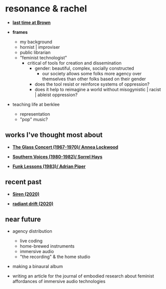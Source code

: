# resonance & rachel

- **[last time at Brown](https://archive.org/details/devorahzgw)**

- **frames**
	- my background
    - hornist | improviser
    - public librarian
  - "feminist technologist"
    - critical of tools for creation and dissemination
      - gender: beautiful, complex, socially constructed
        - our society allows some folks more agency over themselves than other folks based on their gender
      - does the tool resist or reinforce systems of oppression?
      - does it help to reimagine a world without misogynistic | racist | ableist oppression?
- teaching life at berklee
  - representation
  - "pop" music?

## works I've thought most about

- **[The Glass Concert (1967-1970)/ Annea Lockwood](http://www.annealockwood.com/compositions/)**

- **[Southern Voices (1980-1982)/ Sorrel Hays](https://www.youtube.com/watch?v=Bqwwd9DwnSc)**

- **[Funk Lessons (1983)/ Adrian Piper](http://www.adrianpiper.com/vs/video_fl.shtml)**

## recent past

- **[Siren (2020)](http://racheldevorah.studio/works/siren/)**

- **[radiant drift (2020)](http://racheldevorah.studio/works/radiant-drift/)**

## near future

- agency distribution
  - live coding
  - home-brewed instruments
  - immersive audio
  - "the recording" & the home studio

- making a binaural album
- writing an article for the journal of embodied research about feminist affordances of immersive audio technologies
